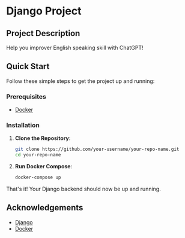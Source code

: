 # Django Project

## Project Description
Help you improver English speaking skill with ChatGPT!

## Quick Start
Follow these simple steps to get the project up and running:

### Prerequisites
- [Docker](https://www.docker.com/get-started)

### Installation
1. **Clone the Repository**:

    ```sh
    git clone https://github.com/your-username/your-repo-name.git
    cd your-repo-name
    ```

2. **Run Docker Compose**:

    ```sh
    docker-compose up
    ```

That's it! Your Django backend should now be up and running.

## Acknowledgements
- [Django](https://www.djangoproject.com/)
- [Docker](https://www.docker.com/)
